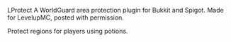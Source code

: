 LProtect
A WorldGuard area protection plugin for Bukkit and Spigot. Made for LevelupMC, posted with permission. 

Protect regions for players using potions. 
